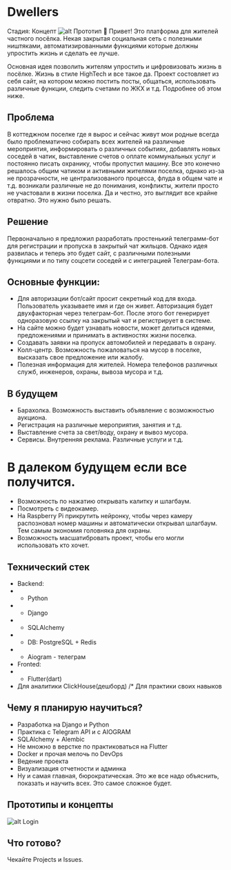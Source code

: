
# Dwellers
Стадия: Концепт
![alt Прототип](https://github.com/Heardline/Dwellers_app/blob/main/UI_prototype_main_screen.png)
👋 Привет! Это платформа для жителей частного посёлка. Некая закрытая социальная сеть с полезными ништяками, автоматизированными функциями которые должны упростить жизнь и сделать ее лучше. 

Основная идея позволить жителям упростить и цифровизовать жизнь в посёлке. Жизнь в стиле HighTech и все такое да. 
Проект состовляет из себя сайт, на котором можно постить посты, общаться, использовать различные функции, следить счетами по ЖКХ и т.д. Подробнее об этом ниже. 

## Проблема
В коттеджном поселке где я вырос и сейчас живут мои родные всегда было проблематично собирать всех жителей на различные мероприятия, информировать о различных событиях, добавлять новых соседей в чатик, выставление счетов о оплате коммунальных услуг и постоянно писать охранику, чтобы пропустил машину.
Все это конечно решалось общим чатиком и активными жителями поселка, однако из-за не прозрачности, не централизованого процесса, флуда в общем чате и т.д. возникали различные не до понимания, конфликты, жители просто не участовали в жизни поселка. Да и честно, это выглядит все крайне отвратно. Это нужно было решать. 
## Решение
Первоначально я предложил разработать простенький телеграмм-бот для регистрации и пропуска в закрытый чат жильцов. Однако идея развилась и теперь это будет сайт, с различными полезными функциями и по типу соцсети соседей и с интеграцией Телеграм-бота. 
## Основные функции:
- Для авторизации бот/сайт просит секретный код для входа. Пользователь указываете имя и где он живет. Авторизация будет двухфакторная через телеграм-бот. После этого бот генерирует одноразовую ссылку на закрытый чат и регистрирует в системе. 
- На сайте можно будет узнавать новости, может делиться идеями, предложениями и принимать в активностях жизни поселка. 
- Создавать заявки на пропуск автомобилей и передавать в охрану.
- Колл-центр. Возможность пожаловаться на мусор в поселке, высказать свое предложение или жалобу.
- Полезная информация для жителей. Номера телефонов различных служб, инженеров, охраны, вывоза мусора и т.д.
## В будущем
- Барахолка. Возможность выставить объявление с возможностью аукциона. 
- Регистрация на различные мероприятия, занятия и т.д.
- Выставление счета за свет/воду, охрану и вывоз мусора. 
- Сервисы. Внутренняя реклама. Различные услуги и т.д.
# В далеком будущем если все получится.
- Возможность по нажатию открывать калитку и шлагбаум.
- Посмотреть с видеокамер. 
- На Raspberry Pi прикрутить нейронку, чтобы через камеру распозновал номер машины и автоматически открывал шлагбаум. Тем самым экономия головняка для охраны. 
- Возможность масшатибровать проект, чтобы его могли использовать кто хочет. 
## Технический стек
- Backend:
- - Python
- - Django
- - SQLAlchemy
- - DB: PostgreSQL + Redis
- - Aiogram - телеграм
- Fronted: 
- - Flutter(dart)
- Для аналитики ClickHouse(дешборд) /* Для практики своих навыков

## Чему я планирую научиться?
- Разработка на Django и Python
- Практика с Telegram API и с AIOGRAM
- SQLAlchemy + Alembic
- Не множно в верстке по практиковаться на Flutter
- Docker и прочая мелочь по DevOps
- Ведение проекта
- Визуализация отчетности и админка
- Ну и самая главная, бюрократическая. Это же все надо объяснить, показать и научить всех. Это самое сложное будет. 

## Прототипы и концепты
![alt Login](https://github.com/Heardline/Dwellers_app/blob/main/UI_prototype_login.png)
## Что готово?
Чекайте Projects и Issues. 




